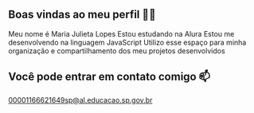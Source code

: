 ## Boas vindas ao meu perfil 💙💙

Meu nome é Maria Julieta Lopes
Estou estudando na Alura
Estou me desenvolvendo na linguagem JavaScript
Utilizo esse espaço para minha organização e compartilhamento dos meu projetos desenvolvidos

## Você pode entrar em contato comigo 📫

00001166621649sp@al.educacao.sp.gov.br
